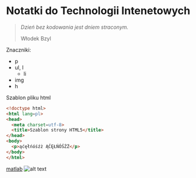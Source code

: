 # Notatki do Technologii Intenetowych

<blockquote>
<p><i> Dzień bez kodowania jest dniem straconym.</i>
<p> Włodek Bzyl
</blockquote>

Znaczniki:
* p
* ul, l
  * li
* img
* h

Szablon pliku html
```html
<!doctype html>
<html lang=pl>
<head>
  <meta charset=utf-8>
  <title>Szablon strony HTML5</title>
</head>
<body>
  <p>ąćęłńóśźż ĄĆĘŁŃÓŚŹŻ</p>
</body>
</html>
```
[matlab](https://github.com/bbakowska/ti/blob/master/Matlab.md)
![alt text](http://t3.gstatic.com/images?q=tbn:ANd9GcShMltrkhRM377YXquiigtprerP1XXsW8yrPixfVFTBOOv_k_2T1w)
